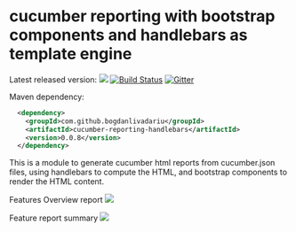 # cucumber reporting with bootstrap components and handlebars as template engine 

Latest released version: <a href='https://bintray.com/bogdanlivadariu/maven/cucumber-reporting-handlebars/_latestVersion'><img src='https://api.bintray.com/packages/bogdanlivadariu/maven/cucumber-reporting-handlebars/images/download.svg'></a> 
[![Build Status](https://travis-ci.org/BogdanLivadariu/cucumber-reporting-handlebars.svg?branch=master)](https://travis-ci.org/BogdanLivadariu/cucumber-reporting-handlebars)
[![Gitter](https://badges.gitter.im/Join%20Chat.svg)](https://gitter.im/BogdanLivadariu/cucumber-reporting-handlebars?utm_source=badge&utm_medium=badge&utm_campaign=pr-badge)

Maven dependency:
```xml
  <dependency>
    <groupId>com.github.bogdanlivadariu</groupId>
    <artifactId>cucumber-reporting-handlebars</artifactId>
    <version>0.0.8</version>
  </dependency>
```

This is a module to generate cucumber html reports from cucumber.json files,
using handlebars to compute the HTML, and bootstrap components to render the HTML content.

Features Overview report
<img src='http://s23.postimg.org/h6w0nlpmj/features_Overview.png'>

Feature report summary
<img src='http://s4.postimg.org/exbmoitkt/scenario_Summary.png'>
